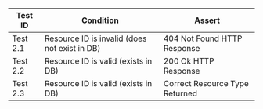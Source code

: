 | Test ID  | Condition                                     | Assert                         |
|----------|-----------------------------------------------|--------------------------------|
| Test 2.1 | Resource ID is invalid (does not exist in DB) | 404 Not Found HTTP Response    |
| Test 2.2 | Resource ID is valid (exists in DB)           | 200 Ok HTTP Response           |
| Test 2.3 | Resource ID is valid (exists in DB)           | Correct Resource Type Returned |